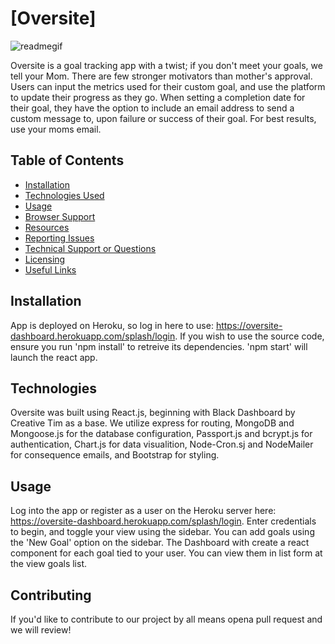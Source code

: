 # [Oversite]



![readmegif](https://user-images.githubusercontent.com/69867441/108892847-57227e80-75de-11eb-872b-76c199392c3a.gif)

Oversite is a goal tracking app with a twist; if you don't meet your goals, we tell your Mom. There are few stronger motivators than mother's approval. Users can input the metrics used for their custom goal, and use the platform to update their progress as they go. When setting a completion date for their goal, they have the option to include an email address to send a custom message to, upon failure or success of their goal. For best results, use your moms email. 

## Table of Contents

* [Installation](#installation)
* [Technologies Used](#technologies-used)
* [Usage](#file-structure)
* [Browser Support](#browser-support)
* [Resources](#resources)
* [Reporting Issues](#reporting-issues)
* [Technical Support or Questions](#technical-support-or-questions)
* [Licensing](#licensing)
* [Useful Links](#useful-links)



## Installation

App is deployed on Heroku, so log in here to use: https://oversite-dashboard.herokuapp.com/splash/login. If you wish to use the source code, ensure you run 'npm install' to retreive its dependencies. 'npm start' will launch the react app. 


## Technologies
Oversite was built using React.js, beginning with Black Dashboard by Creative Tim as a base. We utilize express for routing, MongoDB and Mongoose.js for the database configuration, Passport.js and bcrypt.js for authentication, Chart.js for data visualition, Node-Cron.sj and NodeMailer for consequence emails, and Bootstrap for styling. 


## Usage

Log into the app or register as a user on the Heroku server here: https://oversite-dashboard.herokuapp.com/splash/login. Enter credentials to begin, and toggle your view using the sidebar. You can add goals using the 'New Goal' option on the sidebar. The Dashboard with create a react component for each goal tied to your user. You can view them in list form at the view goals list. 

## Contributing
If you'd like to contribute to our project by all means opena pull request and we will review!

